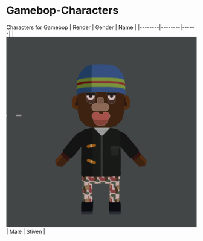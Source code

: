 # Gamebop-Characters
Characters for Gamebop
| Render | Gender | Name |
|--------|--------|------|
| ![Stiven.png](images/Stiven.png) | Male | Stiven |
